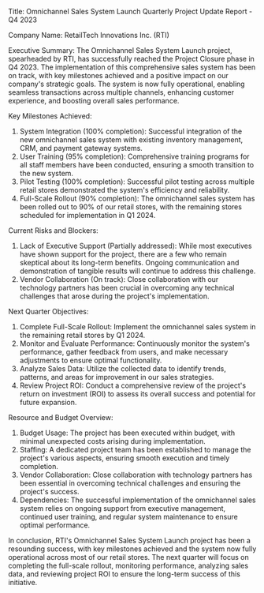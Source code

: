  Title: Omnichannel Sales System Launch Quarterly Project Update Report - Q4 2023

Company Name: RetailTech Innovations Inc. (RTI)

Executive Summary:
The Omnichannel Sales System Launch project, spearheaded by RTI, has successfully reached the Project Closure phase in Q4 2023. The implementation of this comprehensive sales system has been on track, with key milestones achieved and a positive impact on our company's strategic goals. The system is now fully operational, enabling seamless transactions across multiple channels, enhancing customer experience, and boosting overall sales performance.

Key Milestones Achieved:
1. System Integration (100% completion): Successful integration of the new omnichannel sales system with existing inventory management, CRM, and payment gateway systems.
2. User Training (95% completion): Comprehensive training programs for all staff members have been conducted, ensuring a smooth transition to the new system.
3. Pilot Testing (100% completion): Successful pilot testing across multiple retail stores demonstrated the system's efficiency and reliability.
4. Full-Scale Rollout (90% completion): The omnichannel sales system has been rolled out to 90% of our retail stores, with the remaining stores scheduled for implementation in Q1 2024.

Current Risks and Blockers:
1. Lack of Executive Support (Partially addressed): While most executives have shown support for the project, there are a few who remain skeptical about its long-term benefits. Ongoing communication and demonstration of tangible results will continue to address this challenge.
2. Vendor Collaboration (On track): Close collaboration with our technology partners has been crucial in overcoming any technical challenges that arose during the project's implementation.

Next Quarter Objectives:
1. Complete Full-Scale Rollout: Implement the omnichannel sales system in the remaining retail stores by Q1 2024.
2. Monitor and Evaluate Performance: Continuously monitor the system's performance, gather feedback from users, and make necessary adjustments to ensure optimal functionality.
3. Analyze Sales Data: Utilize the collected data to identify trends, patterns, and areas for improvement in our sales strategies.
4. Review Project ROI: Conduct a comprehensive review of the project's return on investment (ROI) to assess its overall success and potential for future expansion.

Resource and Budget Overview:
1. Budget Usage: The project has been executed within budget, with minimal unexpected costs arising during implementation.
2. Staffing: A dedicated project team has been established to manage the project's various aspects, ensuring smooth execution and timely completion.
3. Vendor Collaboration: Close collaboration with technology partners has been essential in overcoming technical challenges and ensuring the project's success.
4. Dependencies: The successful implementation of the omnichannel sales system relies on ongoing support from executive management, continued user training, and regular system maintenance to ensure optimal performance.

In conclusion, RTI's Omnichannel Sales System Launch project has been a resounding success, with key milestones achieved and the system now fully operational across most of our retail stores. The next quarter will focus on completing the full-scale rollout, monitoring performance, analyzing sales data, and reviewing project ROI to ensure the long-term success of this initiative.